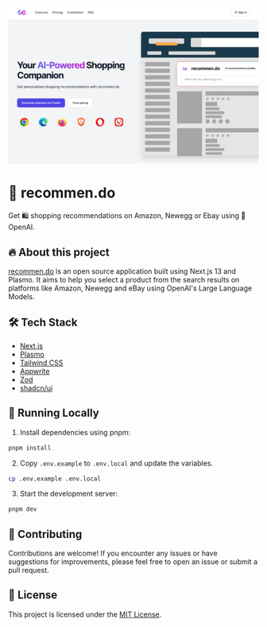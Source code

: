![recommen.do Cover](assets/cover.png)

# 🤖 recommen.do

Get 🛍️ shopping recommendations on Amazon, Newegg or Ebay using 🤖 OpenAI.

## 🔥 About this project

[recommen.do](https://www.recommen.do/) is an open source application built using Next.js 13 and Plasmo. It aims to help you select a product from the search results on platforms like Amazon, Newegg and eBay using OpenAI's Large Language Models.

## 🛠️ Tech Stack

- [Next.js](https://nextjs.org/)
- [Plasmo](https://www.plasmo.com/)
- [Tailwind CSS](https://tailwindcss.com/)
- [Appwrite](https://appwrite.io/)
- [Zod](https://zod.dev/)
- [shadcn/ui](https://ui.shadcn.com/)

## 🚀 Running Locally

1. Install dependencies using pnpm:

```sh
pnpm install
```

2. Copy `.env.example` to `.env.local` and update the variables.

```sh
cp .env.example .env.local
```

3. Start the development server:

```sh
pnpm dev
```

## 🤝 Contributing

Contributions are welcome! If you encounter any issues or have suggestions for improvements, please feel free to open an issue or submit a pull request.

## 📜 License

This project is licensed under the [MIT License](LICENSE.md).
